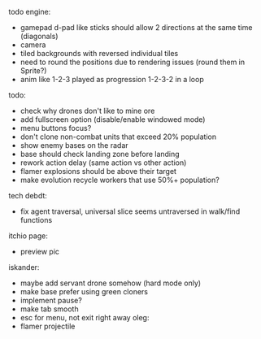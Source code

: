 todo engine:
- gamepad d-pad like sticks should allow 2 directions at the same time (diagonals)
- camera
- tiled backgrounds with reversed individual tiles
- need to round the positions due to rendering issues (round them in Sprite?)
- anim like 1-2-3 played as progression 1-2-3-2 in a loop

todo:
- check why drones don't like to mine ore
- add fullscreen option (disable/enable windowed mode)
- menu buttons focus?
- don't clone non-combat units that exceed 20% population
- show enemy bases on the radar
- base should check landing zone before landing
- rework action delay (same action vs other action)
- flamer explosions should be above their target
- make evolution recycle workers that use 50%+ population?

tech debdt:
- fix agent traversal, universal slice seems untraversed in walk/find functions

itchio page:
- preview pic

iskander:
- maybe add servant drone somehow (hard mode only)
- make base prefer using green cloners
- implement pause?
- make tab smooth
- esc for menu, not exit right away
oleg:
- flamer projectile
